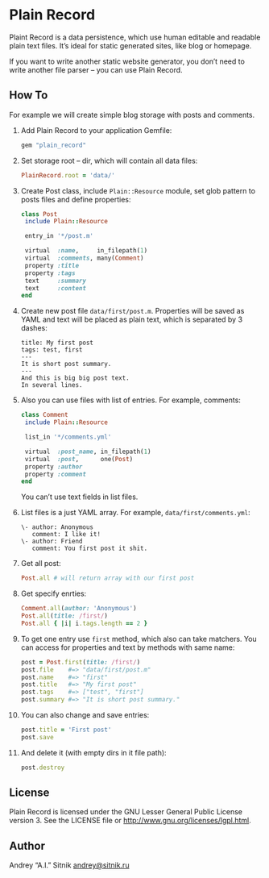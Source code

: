 # Plain Record

Plaint Record is a data persistence, which use human editable and readable plain
text files. It’s ideal for static generated sites, like blog or homepage.

If you want to write another static website generator, you don’t need to write
another file parser – you can use Plain Record.

## How To

For example we will create simple blog storage with posts and comments.

1. Add Plain Record to your application Gemfile:

     ```ruby
    gem "plain_record"
     ```

2. Set storage root – dir, which will contain all data files:

     ```ruby
    PlainRecord.root = 'data/'
     ```

3. Create Post class, include `Plain::Resource` module, set glob pattern
   to posts files and define properties:

     ```ruby
    class Post
      include Plain::Resource

      entry_in '*/post.m'

      virtual  :name,     in_filepath(1)
      virtual  :comments, many(Comment)
      property :title
      property :tags
      text     :summary
      text     :content
    end
     ```

4. Create new post file `data/first/post.m`. Properties will be saved as
   YAML and text will be placed as plain text, which is separated by 3 dashes:

     ```
    title: My first post
    tags: test, first
    ---
    It is short post summary.
    ---
    And this is big big post text.
    In several lines.
     ```

5. Also you can use files with list of entries. For example, comments:

     ```ruby
    class Comment
      include Plain::Resource

      list_in '*/comments.yml'

      virtual  :post_name, in_filepath(1)
      virtual  :post,      one(Post)
      property :author
      property :comment
    end
     ```
   You can’t use text fields in list files.
6. List files is a just YAML array. For example, `data/first/comments.yml`:

     <pre><code>\- author: Anonymous
      comment: I like it!
   \- author: Friend
      comment: You first post it shit.</pre></code>

7. Get all post:

     ```ruby
    Post.all # will return array with our first post
     ```

8. Get specify enrties:

     ```ruby
    Comment.all(author: 'Anonymous')
    Post.all(title: /first/)
    Post.all { |i| i.tags.length == 2 }
     ```

9. To get one entry use `first` method, which also can take matchers. You can
   access for properties and text by methods with same name:

     ```ruby
    post = Post.first(title: /first/)
    post.file    #=> "data/first/post.m"
    post.name    #=> "first"
    post.title   #=> "My first post"
    post.tags    #=> ["test", "first"]
    post.summary #=> "It is short post summary."
     ```

10. You can also change and save entries:

      ```ruby
    post.title = 'First post'
    post.save
      ```

11. And delete it (with empty dirs in it file path):

      ```ruby
    post.destroy
      ```

## License

Plain Record is licensed under the GNU Lesser General Public License version 3.
See the LICENSE file or http://www.gnu.org/licenses/lgpl.html.

## Author

Andrey “A.I.” Sitnik <andrey@sitnik.ru> 
